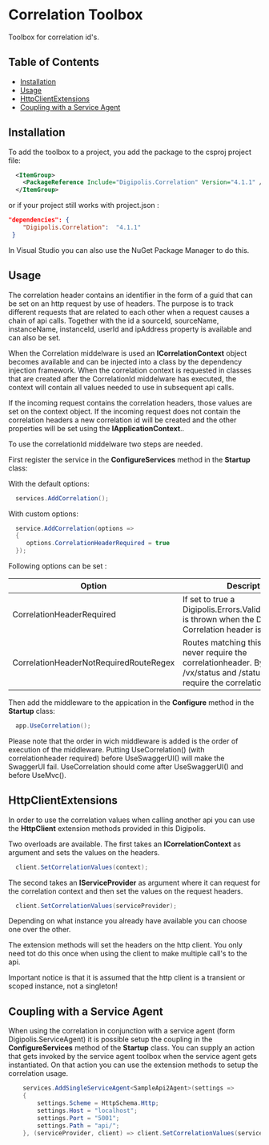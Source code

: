 # Correlation Toolbox

Toolbox for correlation id's.

## Table of Contents

<!-- START doctoc generated TOC please keep comment here to allow auto update -->
<!-- DON'T EDIT THIS SECTION, INSTEAD RE-RUN doctoc TO UPDATE -->


- [Installation](#installation)
- [Usage](#usage)
- [HttpClientExtensions](#httpclientextensions)
- [Coupling with a Service Agent](#coupling-with-a-service-agent)

<!-- END doctoc generated TOC please keep comment here to allow auto update -->

## Installation

To add the toolbox to a project, you add the package to the csproj project file:

```xml
  <ItemGroup>
    <PackageReference Include="Digipolis.Correlation" Version="4.1.1" />
  </ItemGroup>
``` 

or if your project still works with project.json :

``` json 
"dependencies": {
    "Digipolis.Correlation":  "4.1.1"
 }
``` 

In Visual Studio you can also use the NuGet Package Manager to do this.

## Usage

The correlation header contains an identifier in the form of a guid that can be set on an http request by use of headers. The purpose is to track different requests that are related to each other when a request causes a chain of api calls.
Together with the id a sourceId, sourceName, instanceName, instanceId, userId and ipAddress property is available and can also be set.

When the Correlation middelware is used an **ICorrelationContext** object becomes available and can be injected into a class by the dependency injection framework.
When the correlation context is requested in classes that are created after the CorrelationId middelware has executed, the context will contain all values needed to use in subsequent api calls.

If the incoming request contains the correlation headers, those values are set on the context object.
If the incoming request does not contain the correlation headers a new correlation id will be created and the other properties will be set using the **IApplicationContext**..

To use the correlationId middelware two steps are needed.

First register the service in the **ConfigureServices** method in the **Startup** class:

With the default options:
``` csharp
  services.AddCorrelation();
```

With custom options:
``` csharp
  service.AddCorrelation(options => 
  {
     options.CorrelationHeaderRequired = true
  });
```

Following options can be set :

Option              | Description                                                | Default
------------------ | ----------------------------------------------------------- | --------------------------------------
CorrelationHeaderRequired              | If set to true a Digipolis.Errors.ValidationException is thrown when the Dgp-Correlation header is missing | false
CorrelationHeaderNotRequiredRouteRegex  | Routes matching this regex will never require the correlationheader. By default /vx/status and /status will never require the correlation header. | ^(/v./(?i)(status)/\|/(?i)(status)/)

Then add the middleware to the appication in the **Configure** method in the **Startup** class:

``` csharp
  app.UseCorrelation();
```

Please note that the order in wich middleware is added is the order of execution of the middleware. Putting UseCorrelation() (with correlationheader required) before UseSwaggerUI() will make the SwaggerUI fail. UseCorrelation should come after UseSwaggerUI() and before UseMvc().

## HttpClientExtensions

In order to use the correlation values when calling another api you can use the **HttpClient** extension methods provided in this Digipolis.

Two overloads are available. The first takes an **ICorrelationContext** as argument and sets the values on the headers.
``` csharp
  client.SetCorrelationValues(context);
```

The second takes an **IServiceProvider** as argument where it can request for the correlation context and then set the values on the request headers.
``` csharp
  client.SetCorrelationValues(serviceProvider);
```

Depending on what instance you already have available you can choose one over the other.

The extension methods will set the headers on the http client. You only need tot do this once when using the client to make multiple call's to the api.

Important notice is that it is assumed that the http client is a transient or scoped instance, not a singleton!

## Coupling with a Service Agent

When using the correlation in conjunction with a service agent (form Digipolis.ServiceAgent) it is possible setup the coupling in the **ConfigureServices** method of the **Startup** class.
You can supply an action that gets invoked by the service agent toolbox when the service agent gets instantiated. On that action you can use the extension methods to setup the correlation usage.
``` csharp
    services.AddSingleServiceAgent<SampleApi2Agent>(settings =>
    {
        settings.Scheme = HttpSchema.Http;
        settings.Host = "localhost";
        settings.Port = "5001";
        settings.Path = "api/";
    }, (serviceProvider, client) => client.SetCorrelationValues(serviceProvider));
```
